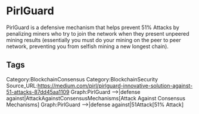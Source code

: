 # PirlGuard

PirlGuard is a defensive mechanism that helps prevent 51% Attacks by penalizing miners who try to join the network when they present unpeered mining results (essentially you must do your mining on the peer to peer network, preventing you from selfish mining a new longest chain).

## Tags

Category:BlockchainConsensus
Category:BlockchainSecurity
Source_URL:https://medium.com/pirl/pirlguard-innovative-solution-against-51-attacks-87dd45aa1109
Graph:PirlGuard -->|defense against|AttackAgainstConsensusMechanisms[Attack Against Consensus Mechanisms]
Graph:PirlGuard -->|defense against|51Attack[51% Attack]
